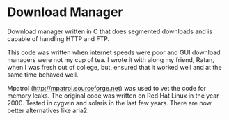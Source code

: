 # Download Manager
Download manager written in C that does segmented downloads and is capable of handling HTTP and FTP. 

This code was written when internet speeds were poor and GUI download managers were not my cup of tea. I wrote it with along my friend, Ratan, when I was fresh out of college, but, ensured that it worked well and at the same time behaved well. 

Mpatrol (http://mpatrol.sourceforge.net) was used to vet the code for memory leaks. The original code was written on Red Hat Linux in the year 2000. Tested in cygwin and solaris in the last few years. There are now better alternatives like aria2. 
